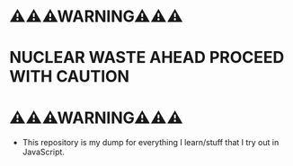 #   ⚠⚠⚠WARNING⚠⚠⚠ 
# NUCLEAR WASTE AHEAD PROCEED WITH CAUTION
#   ⚠⚠⚠WARNING⚠⚠⚠ 
+ This repository is my dump for everything I learn/stuff that I try out in JavaScript.
